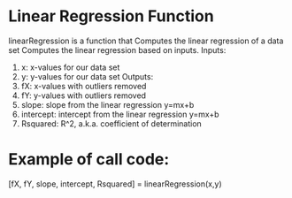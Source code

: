 # Linear Regression Function
linearRegression is a function that Computes the linear regression of a data set Computes the linear regression based on inputs.
Inputs:
1. x: x-values for our data set
2. y: y-values for our data set
Outputs:
1. fX: x-values with outliers removed
2. fY: y-values with outliers removed
3. slope: slope from the linear regression y=mx+b
4. intercept: intercept from the linear regression y=mx+b
5. Rsquared: R^2, a.k.a. coefficient of determination

# Example of call code: 
[fX, fY, slope, intercept, Rsquared] = linearRegression(x,y)
